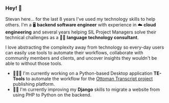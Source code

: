 ### Hey! 👋

Stevan here... for the last 8 years I've used my technology skills to help others. I'm a 🖥️ **backend software engineer** with experience in ☁️ **cloud engineering** and several years helping SIL Project Managers solve their technical challenges as a 👨‍💻 **language technology consultant**. 

I love abstracting the complexity away from technology so every-day users can easily use tools to automate their workflows, collaborate with community members and clients, and uncover insights they wouldn't be able to without those tools. 

- 🧙‍♂️📃 I'm currently working on a Python-based Desktop application **TE-Tools** to automate the workflow for the [Ottoman Transcript project](https://osmanlicakelam.net/en/texts) publishing platform.
- 🐍🚚 I'm currently improving my **Django** skills to migrate a website from using PHP to Python on the backend. 

<!--

<img src="https://github.com/makerling/makerling/blob/master/media/sil-logo.jpeg">
**makerling/makerling** is a ✨ _special_ ✨ repository because its `README.md` (this file) appears on your GitHub profile.

Here are some ideas to get you started:

- 🔭 I’m currently working on ...
- 🌱 I’m currently learning ...
- 👯 I’m looking to collaborate on ...
- 🤔 I’m looking for help with ...
- 💬 Ask me about ...
- 📫 How to reach me: ...
- 😄 Pronouns: ...
- ⚡ Fun fact: ...
### Hey! 👋

My name is Santiago, and I'm a **software** and **machine learning** engineer with more than two decades of experience building software to solve exciting and —sometimes— hard problems.

I care deeply about unlocking the power of technology for individuals and businesses, so they can use computers in a way that was previously unrealistic for them. I find joy in ambiguity and unknown and feel more engaged when working on problems that can't be solved by merely searching the web or reading a book. Bonus points if I can collaborate with a team of like-minded engineers!

- 🔭 I'm currently working on **Computer Vision** models to augment [Spot](https://www.bostondynamics.com/spot) capabilities.
- 🌱 I'm currently learning a lot about **SageMaker**. 

### This is what I've worked during the last 10 years

**DIRECTOR OF COMPUTER VISION SOLUTIONS**

_[Levatas](https://www.levatas.com). Oct 2018 - Present_

I lead a small team of software developers and machine learning engineers in the development of Levatas' flagship product, a platform to augment the productization of machine learning models with human reviews, where I'm the main contributor to the core Python engine. Other than that, the majority of my work centers around building solutions to help operationalize machine learning models running on AWS.

**Software Developer**

_[SIL International](https://www.sil.org). May 2019 - Present_
Employment Duration1 yr 5 mos
Location(remote)
⚪ Developed a Python bulk-edit application handling 100,000+ data points in a SQL database
⚪ Built out Flexlibs Python libary's available APIs by 15% in response to customer demand
⚪ Created a Github Actions CI/CD pipeline to build artifacts to reduce installation time by 5x
⚪ Reduced team's complex dev environment setup by developing one-click automation script
⚪ Increased capacity of talent mentoring 2 IT Specialists training them to work independently

**DIRECTOR OF ENGINEERING | ENGINEER MANAGER | SENIOR SOFTWARE ENGINEER**

_[Levatas](https://www.levatas.com). Oct 2010 – Oct 2018._

I joined Levatas in 2010 as a Senior Software Engineer, moved to Engineer Manager three years later, before becoming the director of the department in May 2016. During this time, I had the opportunity to help deliver software solutions for companies like IBM, Dell, and HSBC. I moved through the entire development stack and touched projects every step of the way, from ideation to final delivery.

### My education

**MASTER OF SCIENCE (M.Sc.), COMPUTER SCIENCE**

_Machine Learning Specialization. Georgia Institute of Technology, 2019. 4.0 GPA_

I was a Teaching Assistant of Graduate Algorithms during two semesters. __Coursework:__ Software Architecture and Design, Software Development Process, Algorithms, Software Testing, Machine Learning, Reinforcement Learning, Database Systems, Computer Vision, Human-Computer Interaction.

**BACHELOR OF SCIENCE (B.S.), INFORMATION TECHNOLOGY**

_University of Camaguey, Cuba. 2004. 3.84 GPA_

**Coursework:** Software Engineering, Data Structures and Algorithms, Database Design, File Structures, Artificial Intelligence, Information Technology.

**OTHER CERTIFICATIONS**

* [TensorFlow Developer Certificate (Google)](images/tensorflow-developer-certificate.png)
* [Machine Learning (Standford Online - Coursera)](images/machine-learning.png)
* [TensorFlow In Practice (deeplearning.ai - Coursera)](images/tensorflow-in-practice.png)
* [Developing Scalable Apps with Java and Google App Engine (Google - Udacity)](images/developing-apps-java-app-engine.png)
* [Mobile Web Development (Google - Udacity)](images/mobile-web-development.png)

I've also accumulated other certifications from 2001 to 2015 covering OO Concepts, Java, C, JavaScript, and C# development.

### My most relevant technical skills

These are the highlights of the skills I consider to be the keystone of my abilities:

* I have a lot of experience **designing** and **architecting** systems of different sizes and complexity.
* I've become an excellent **Python** 🐍 developer. And this happened after years dedicated to **Java**.
* I have a lot of experience with **Machine Learning** using **TensorFlow**.
* I have been focusing mainly on **AWS**. It's the place where most of my work goes to serve its purpose.
* I have substantial experience dealing with **relational databases** (mainly MySQL), and **non-relational** ones (Amazon's DynamoDB, Google's Firestore, and MongoDB.)
* I've done a lot of front-end development, and at some point, I was pretty good using **Angular**.

### Some of the things I've built

It's hard to decide what things should make it into this list, so I'm opting for a combination of private and public projects where I've participated over the last ten years.

* A Python library that orchestrates a workflow of images between different services deployed in AWS.
* An application that connects to [Spot's](https://www.bostondynamics.com/spot) cameras, and makes the robot react to visual clues.
* A process using OpenCV and TensorFlow to analyze a video feed and flag break-ins into an amusement park.
* A [library](https://github.com/svpino/rfeed) to generate RSS 2.0 feeds in Python.
* A [project](https://github.com/svpino/tensorflow-object-detection-sagemaker) to run TensorFlow Object Detection models on SageMaker.
* A very simple and fully responsive file system-based [blog engine](https://github.com/svpino/blog-engine). 
* Some [really cool](https://github.com/svpino/lunar-lander) and [interesting](https://github.com/svpino/cs7641-assignment4) projects during my Masters that have become popular solutions to their respective problems.
* A full [Android application](https://github.com/svpino/longhorn) to follow stock tickers from different markets worldwide.

### Other accomplishments

* I love to write. I contribute articles about Python to the [Real Python](https://realpython.com/sorting-algorithms-python/) website.
* I won a bunch of medals competing nationally on Computer Science. Since that time I've loved algorithms and data structures
* I have a beautiful family. For sure my best accomplishment by far.

📫  You can find me on [Twitter](https://twitter.com/svpino) or [LinkedIn](https://www.linkedin.com/in/svpino/).


-->
